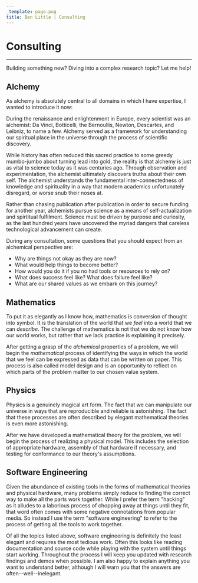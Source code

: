 ```yaml
---
_template: page.pug
title: Ben Little | Consulting
---
```


# Consulting

---

Building something new? Diving into a complex research topic? Let me help!

## Alchemy

As alchemy is absolutely central to all domains in which I have expertise, I
wanted to introduce it now:

During the renaissance and enlightenment in Europe, every scientist was an
alchemist: Da Vinci, Botticelli, the Bernoullis, Newton, Descartes, and Leibniz,
to name a few. Alchemy served as a framework for understanding our spiritual
place in the universe through the process of scientific discovery.

While history has often reduced this sacred practice to some greedy mumbo-jumbo
about turning lead into gold, the reality is that alchemy is just as vital to
science today as it was centuries ago. Through observation and experimentation,
the alchemist ultimately discovers truths about their own self. The alchemist
understands the fundamental inter-connectedness of knowledge and spirituality in
a way that modern academics unfortunately disregard, or worse snub their noses
at.

Rather than chasing publication after publication in order to secure funding for
another year, alchemists pursue science as a means of self-actualization and
spirtitual fulfilment. Science must be driven by purpose and curiosity, as the
last hundred years have uncovered the myriad dangers that careless technological
advancement can create.

During any consultation, some questions that you should expect from an
alchemical perspective are:

-   Why are things not okay as they are now?
-   What would help things to become better?
-   How would you do it if you no had tools or resources to rely on?
-   What does success feel like? What does failure feel like?
-   What are our shared values as we embark on this journey?

## Mathematics

To put it as elegantly as I know how, mathematics is conversion of thought into
symbol. It is the translation of the world that we _feel_ into a world that we
can _describe_. The challenge of mathematics is not that we do not know how our
world works, but rather that we lack practice is explaining it precisely.

After getting a grasp of the _alchemical_ properties of a problem, we will begin
the _mathematical_ process of identifying the ways in which the world that we
feel can be expressed as data that can be written on paper. This process is also
called model design and is an opportunity to reflect on which parts of the
problem matter to our chosen value system.

## Physics

Physics is a genuinely magical art form. The fact that we can manipulate our
universe in ways that are reproducible and reliable is astonishing. The fact
that these processes are often described by elegant mathematical theories is
even more astonishing.

After we have developed a mathematical theory for the problem, we will begin the
process of realizing a physical model. This includes the selection of
appropriate hardware, assembly of that hardware if necessary, and testing for
conformance to our theory's assumptions.

## Software Engineering

Given the abundance of existing tools in the forms of mathematical theories and
physical hardware, many problems simply reduce to finding the correct way to
make all the parts work together. While I prefer the term "hacking" as it
alludes to a laborious process of chopping away at things until they fit, that
word often comes with some negative connotations from popular media. So instead
I use the term "software engineering" to refer to the process of getting all the
tools to work together.

Of all the topics listed above, software engineering is definitely the least
elegant and requires the most tedious work. Often this looks like reading
documentation and source code while playing with the system until things start
working. Throughout the process I will keep you updated with research findings
and demos when possible. I am also happy to explain anything you want to
understand better, although I will warn you that the answers are
often--well--inelegant.

